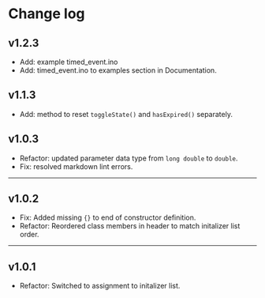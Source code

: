 # Change log

## v1.2.3

- Add: example timed_event.ino
- Add: timed_event.ino to examples section in Documentation.

## v1.1.3

- Add: method to reset `toggleState()` and `hasExpired()` separately.

## v1.0.3

- Refactor: updated parameter data type from `long double` to `double`.
- Fix: resolved markdown lint errors.

---

## v1.0.2

- Fix: Added missing `{}` to end of constructor definition.
- Refactor: Reordered class members in header to match initalizer list order.

---
 
## v1.0.1

- Refactor: Switched to assignment to initalizer list.
